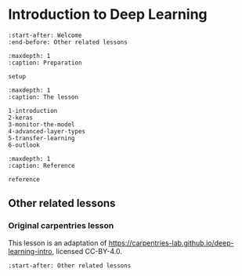 # Introduction to Deep Learning

```{include} ../index.md
:start-after: Welcome
:end-before: Other related lessons
```

```{toctree}
:maxdepth: 1
:caption: Preparation

setup
```

```{toctree}
:maxdepth: 1
:caption: The lesson

1-introduction
2-keras
3-monitor-the-model
4-advanced-layer-types
5-transfer-learning
6-outlook
```

```{toctree}
:maxdepth: 1
:caption: Reference

reference
```

## Other related lessons

### Original carpentries lesson

This lesson is an adaptation of <https://carpentries-lab.github.io/deep-learning-intro>, licensed CC-BY-4.0.

```{include} ../index.md
:start-after: Other related lessons
```